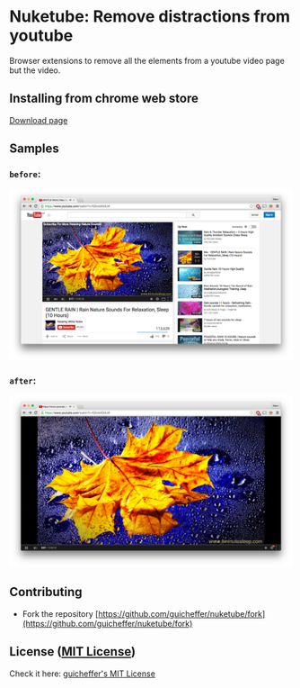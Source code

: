 # Nuketube: Remove distractions from youtube

Browser extensions to remove all the elements from a youtube video page but the video.

## Installing from chrome web store

<a href="https://chrome.google.com/webstore/detail/nuketube/mejmgjlofdgocnnbifjeihodekoleiio" target="_blank">Download page</a>

## Samples

### `before`:

![Before activating nuketube](https://github.com/guicheffer/nuketube/raw/master/images/before.png)

### `after`:

![After activating nuketube](https://github.com/guicheffer/nuketube/raw/master/images/after.png)


## Contributing

- Fork the repository [https://github.com/guicheffer/nuketube/fork](https://github.com/guicheffer/nuketube/fork)

## License ([MIT License](http://choosealicense.com/licenses/mit/))

Check it here: <a href="http://guicheffer.mit-license.org/" target="_blank">guicheffer's MIT License</a>
